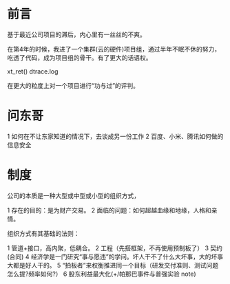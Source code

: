 # 前言

基于最近公司项目的滞后，内心里有一丝丝的不爽。

在第4年的时候，我进了一个集群(云的硬件)项目组，通过半年不眠不休的努力，吃透了代码，成为项目组的骨干。有了更大的话语权。

xt_ret()
dtrace.log

在更大的粒度上对一个项目进行“功与过”的评判。

# 问东哥

1 如何在不让东家知道的情况下，去谈成另一份工作
2 百度、小米、腾讯如何做的信息安全

# 制度

[](http://blog.sina.com.cn/s/blog_618950930100lauy.html)

公司的本质是一种大型或中型或小型的组织方式，

1 存在的目的：是为财产交易。
2 面临的问题：如何超越血缘和地缘，人格和亲情。

组织方式有其基础的法则：

1 管道+接口，高内聚，低耦合。
2 工程（先搭框架，不再使用预制板了）
3 契约(合同)
4 经济学是一门研究“事与愿违”的学问。坏人干不了什么大坏事，大的坏事大都是好人干的。
5 “拍板者”来权衡推进同一个目标（研发交付准则、测试问题怎么提?频率如何?）
6 股东利益最大化(+/帕那巴事件与普强实验 note)
